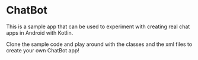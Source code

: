 # ChatBot
This is a sample app that can be used to experiment with creating real chat apps in Android with Kotlin.

Clone the sample code and play around with the classes and the xml files to create your own ChatBot app!
